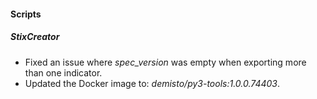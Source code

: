 
#### Scripts

##### StixCreator

- Fixed an issue where *spec_version* was empty when exporting more than one indicator.
- Updated the Docker image to: *demisto/py3-tools:1.0.0.74403*.
